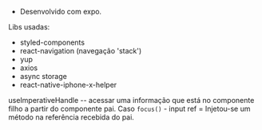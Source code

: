 - Desenvolvido com expo.

Libs usadas:
- styled-components
- react-navigation (navegação 'stack')
- yup
- axios
- async storage
- react-native-iphone-x-helper

useImperativeHandle -- acessar uma informação que está no componente filho a partir do componente pai. Caso `focus()` - input ref = Injetou-se um método na referência recebida do pai.